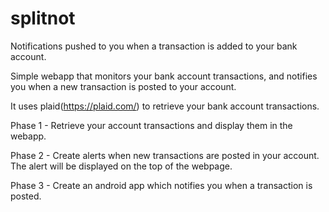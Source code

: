 # splitnot
Notifications pushed to you when a transaction is added to your bank account.

Simple webapp that monitors your bank account transactions, and notifies you when a new transaction is posted to your account.

It uses plaid(https://plaid.com/) to retrieve your bank account transactions.

Phase 1 - Retrieve your account transactions and display them in the webapp.

Phase 2 - Create alerts when new transactions are posted in your account. The alert will be displayed on the top of the webpage.

Phase 3 - Create an android app which notifies you when a transaction is posted.
